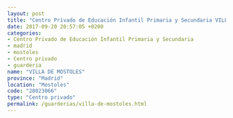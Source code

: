 ```yaml
---
layout: post
title: "Centro Privado de Educación Infantil Primaria y Secundaria VILLA DE MOSTOLES"
date: 2017-09-20 20:57:05 +0200
categories:
- Centro Privado de Educación Infantil Primaria y Secundaria
- madrid
- mostoles
- Centro privado
- guarderia
name: "VILLA DE MOSTOLES"
province: "Madrid"
location: "Mostoles"
code: "28023066"
type: "Centro privado"
permalink: /guarderias/villa-de-mostoles.html
---
```

